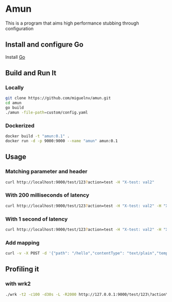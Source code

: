 # Amun

This is a program that aims high performance stubbing through configuration

## Install and configure Go

Install [Go](https://golang.org/dl/)

## Build and Run It

### Locally

```bash
git clone https://github.com/miguelnv/amun.git
cd amun
go build
./amun -file-path=custom/config.yaml
```

### Dockerized

```bash
docker build -t "amun:0.1" .
docker run -d -p 9000:9000 --name "amun" amun:0.1
```

## Usage

### Matching parameter and header

```bash
curl http://localhost:9000/test/123?action=test -H "X-test: val2"
```

### With 200 milliseconds of latency

```bash
curl http://localhost:9000/test/123?action=test -H "X-test: val2" -H "X-Amun-Latency: 200ms"
```

### With 1 second of latency

```bash
curl http://localhost:9000/test/123?action=test -H "X-test: val2" -H "X-Amun-latency: 1s"
```

### Add mapping

```bash
curl -v -X POST -d '{"path": "/hello","contentType": "text/plain","template": "world"}' localhost:9000/mappings
```

## Profiling it

### with wrk2

```bash
./wrk -t2 -c100 -d30s -L -R2000 http://127.0.0.1:9000/test/123\?action\=test -H "X-test: val2"
```
